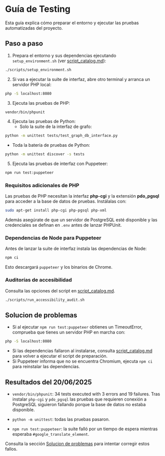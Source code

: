 # Guía de Testing

Esta guía explica cómo preparar el entorno y ejecutar las pruebas automatizadas del proyecto.

## Paso a paso

1. Prepara el entorno y sus dependencias ejecutando `setup_environment.sh` (ver [script_catalog.md](script_catalog.md)):

```bash
./scripts/setup_environment.sh
```

2. Si vas a ejecutar la suite de interfaz, abre otro terminal y arranca un servidor PHP local:

```bash
php -S localhost:8080
```

3. Ejecuta las pruebas de PHP:

```bash
vendor/bin/phpunit
```

4. Ejecuta las pruebas de Python:
   - Solo la suite de la interfaz de grafo:

```bash
python -m unittest tests/test_graph_db_interface.py
```

- Toda la batería de pruebas de Python:

```bash
python -m unittest discover -s tests
```

5. Ejecuta las pruebas de interfaz con Puppeteer:

```bash
npm run test:puppeteer
```

### Requisitos adicionales de PHP

Las pruebas de PHP necesitan la interfaz **php-cgi** y la extensión
**pdo_pgsql** para acceder a la base de datos de pruebas. Instálalas con:

```bash
sudo apt-get install php-cgi php-pgsql php-xml
```

Además asegúrate de que un servidor de PostgreSQL esté disponible y las
credenciales se definan en `.env` antes de lanzar PHPUnit.

### Dependencias de Node para Puppeteer

Antes de lanzar la suite de interfaz instala las dependencias de Node:

```bash
npm ci
```

Esto descargará `puppeteer` y los binarios de Chrome.

### Auditorías de accesibilidad

Consulta las opciones del script en [script_catalog.md](script_catalog.md).

```bash
./scripts/run_accessibility_audit.sh
```

## Solucion de problemas

- Si al ejecutar `npm run test:puppeteer` obtienes un TimeoutError, comprueba que tienes un servidor PHP en marcha con:

```bash
php -S localhost:8080
```

- Si las dependencias fallaron al instalarse, consulta [script_catalog.md](script_catalog.md) para volver a ejecutar el script de preparación.
- Si Puppeteer informa que no se encuentra Chromium, ejecuta `npm ci` para reinstalar las dependencias.

## Resultados del 20/06/2025

- `vendor/bin/phpunit`: 34 tests executed with 3 errors and 19 failures. Tras instalar `php-cgi` y `pdo_pgsql` las pruebas que requieren conexión a PostgreSQL siguieron fallando porque la base de datos no estaba disponible.

- `python -m unittest`: todas las pruebas pasaron.

- `npm run test:puppeteer`: la suite falló por un tiempo de espera mientras esperaba `#google_translate_element`.

Consulta la sección [Solucion de problemas](#solucion-de-problemas) para intentar corregir estos fallos.
